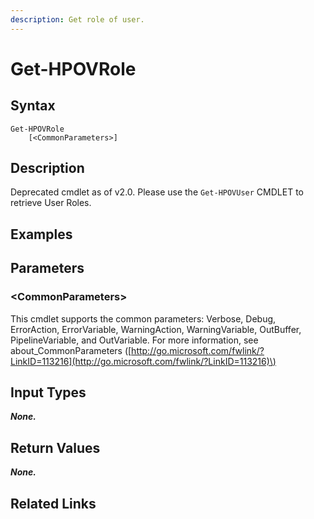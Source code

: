 ```yaml
---
description: Get role of user.
---
```


# Get-HPOVRole

## Syntax

```text
Get-HPOVRole
    [<CommonParameters>]
```

## Description

Deprecated cmdlet as of v2.0. Please use the `Get-HPOVUser` CMDLET to retrieve User Roles.

## Examples

## Parameters

### &lt;CommonParameters&gt;

This cmdlet supports the common parameters: Verbose, Debug, ErrorAction, ErrorVariable, WarningAction, WarningVariable, OutBuffer, PipelineVariable, and OutVariable. For more information, see about\_CommonParameters \([http://go.microsoft.com/fwlink/?LinkID=113216](http://go.microsoft.com/fwlink/?LinkID=113216)\)

## Input Types

_**None.**_

## Return Values

_**None.**_

## Related Links

